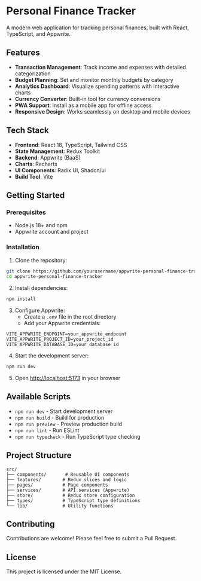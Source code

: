 # Personal Finance Tracker

A modern web application for tracking personal finances, built with React, TypeScript, and Appwrite.

## Features

- **Transaction Management**: Track income and expenses with detailed categorization
- **Budget Planning**: Set and monitor monthly budgets by category
- **Analytics Dashboard**: Visualize spending patterns with interactive charts
- **Currency Converter**: Built-in tool for currency conversions
- **PWA Support**: Install as a mobile app for offline access
- **Responsive Design**: Works seamlessly on desktop and mobile devices

## Tech Stack

- **Frontend**: React 18, TypeScript, Tailwind CSS
- **State Management**: Redux Toolkit
- **Backend**: Appwrite (BaaS)
- **Charts**: Recharts
- **UI Components**: Radix UI, Shadcn/ui
- **Build Tool**: Vite

## Getting Started

### Prerequisites

- Node.js 18+ and npm
- Appwrite account and project

### Installation

1. Clone the repository:
```bash
git clone https://github.com/yourusername/appwrite-personal-finance-tracker.git
cd appwrite-personal-finance-tracker
```

2. Install dependencies:
```bash
npm install
```

3. Configure Appwrite:
   - Create a `.env` file in the root directory
   - Add your Appwrite credentials:
```env
VITE_APPWRITE_ENDPOINT=your_appwrite_endpoint
VITE_APPWRITE_PROJECT_ID=your_project_id
VITE_APPWRITE_DATABASE_ID=your_database_id
```

4. Start the development server:
```bash
npm run dev
```

5. Open [http://localhost:5173](http://localhost:5173) in your browser

## Available Scripts

- `npm run dev` - Start development server
- `npm run build` - Build for production
- `npm run preview` - Preview production build
- `npm run lint` - Run ESLint
- `npm run typecheck` - Run TypeScript type checking

## Project Structure

```
src/
├── components/       # Reusable UI components
├── features/        # Redux slices and logic
├── pages/           # Page components
├── services/        # API services (Appwrite)
├── store/           # Redux store configuration
├── types/           # TypeScript type definitions
└── lib/             # Utility functions
```

## Contributing

Contributions are welcome! Please feel free to submit a Pull Request.

## License

This project is licensed under the MIT License.
